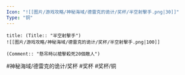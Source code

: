 ```yaml
---
Icon: "![[图片/游戏攻略/神秘海域/德雷克的诡计/奖杯/半空射擊手.png|30]]"
Type: "铜"
---
```

```ad-common-bronze-trophy
title: (Title:: "半空射擊手")
![[图片/游戏攻略/神秘海域/德雷克的诡计/奖杯/半空射擊手.png|100]]

(Comment:: "懸吊時以槍擊殺死20個敵人")
```

#神秘海域/德雷克的诡计/奖杯 #奖杯 #奖杯/铜
